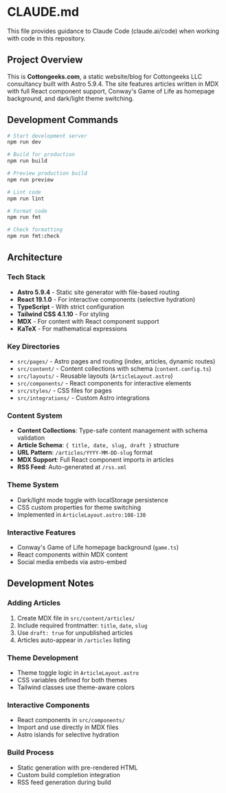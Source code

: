 # CLAUDE.md

This file provides guidance to Claude Code (claude.ai/code) when working with code in this repository.

## Project Overview

This is **Cottongeeks.com**, a static website/blog for Cottongeeks LLC consultancy built with Astro 5.9.4. The site features articles written in MDX with full React component support, Conway's Game of Life as homepage background, and dark/light theme switching.

## Development Commands

```bash
# Start development server
npm run dev

# Build for production
npm run build

# Preview production build
npm run preview

# Lint code
npm run lint

# Format code
npm run fmt

# Check formatting
npm run fmt:check
```

## Architecture

### Tech Stack
- **Astro 5.9.4** - Static site generator with file-based routing
- **React 19.1.0** - For interactive components (selective hydration)
- **TypeScript** - With strict configuration
- **Tailwind CSS 4.1.10** - For styling
- **MDX** - For content with React component support
- **KaTeX** - For mathematical expressions

### Key Directories
- `src/pages/` - Astro pages and routing (index, articles, dynamic routes)
- `src/content/` - Content collections with schema (`content.config.ts`)
- `src/layouts/` - Reusable layouts (`ArticleLayout.astro`)
- `src/components/` - React components for interactive elements
- `src/styles/` - CSS files for pages
- `src/integrations/` - Custom Astro integrations

### Content System
- **Content Collections**: Type-safe content management with schema validation
- **Article Schema**: `{ title, date, slug, draft }` structure
- **URL Pattern**: `/articles/YYYY-MM-DD-slug` format
- **MDX Support**: Full React component imports in articles
- **RSS Feed**: Auto-generated at `/rss.xml`

### Theme System
- Dark/light mode toggle with localStorage persistence
- CSS custom properties for theme switching
- Implemented in `ArticleLayout.astro:108-130`

### Interactive Features
- Conway's Game of Life homepage background (`game.ts`)
- React components within MDX content
- Social media embeds via astro-embed

## Development Notes

### Adding Articles
1. Create MDX file in `src/content/articles/`
2. Include required frontmatter: `title`, `date`, `slug`
3. Use `draft: true` for unpublished articles
4. Articles auto-appear in `/articles` listing

### Theme Development
- Theme toggle logic in `ArticleLayout.astro`
- CSS variables defined for both themes
- Tailwind classes use theme-aware colors

### Interactive Components
- React components in `src/components/`
- Import and use directly in MDX files
- Astro islands for selective hydration

### Build Process
- Static generation with pre-rendered HTML
- Custom build completion integration
- RSS feed generation during build